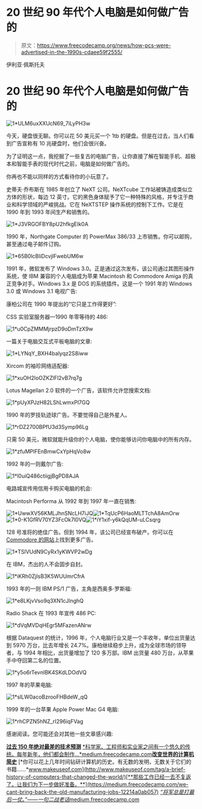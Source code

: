 # 20 世纪 90 年代个人电脑是如何做广告的

> 原文：<https://www.freecodecamp.org/news/how-pcs-were-advertised-in-the-1990s-cdaee59f2555/>

伊利亚·佩斯托夫

# 20 世纪 90 年代个人电脑是如何做广告的

![1*ULM6uxXXUcN69_7iLyPH3w](img/b86012ec530759c70d493be008545077.png)

今天，硬盘很无聊。你可以花 50 美元买一个 1tb 的硬盘。但是在过去，当人们看到广告宣称有 10 兆硬盘时，他们会很兴奋。

为了证明这一点，我挖掘了一些复古的电脑广告，让你直接了解在智能手机、超极本和智能手表的现代时代之前，电脑是如何做广告的。

你再也不能以同样的方式看待你的小玩意了。

史蒂夫·乔布斯在 1985 年创立了 NeXT 公司。NeXTcube 工作站被铸造成类似立方体的形状，每边 12 英寸。它的黑色身体赋予了它一种特殊的风格，并专注于商业和科学领域的严峻挑战。它在 NeXTSTEP 操作系统的控制下工作。它是在 1990 年到 1993 年间生产和销售的。

![1*J3VRGOFBY8pU2hfkgEIk0A](img/5d0339e888e22bb251e79b91ee2249fd.png)

1990 年，Northgate Computer 的 PowerMax 386/33 上市销售。你可以邮购，甚至通过电子邮件订购。

![1*65B0lcBliDcvjlFwebUM6w](img/02b998350b5b244e165be2184f3401f0.png)

1991 年，微软发布了 Windows 3.0。正是通过这次发布，该公司通过其图形操作系统，使 IBM 兼容的个人电脑成为苹果 Macintosh 和 Commodore Amiga 的真正竞争对手。Windows 3.x 是 DOS 的系统插件。这是一个 1991 年的 Windows 3.0 或 Windows 3.1 电视广告:

康柏公司在 1990 年提出的“它只是工作得更好”:

CSS 实验室服务器—1990 年零等待的 486:

![1*u0CpZMMMjrpzD9oDmTzX9w](img/5a02ab87f1dae22836d997d776211649.png)

一篇关于电脑交互式平板电脑的文章:

![1*LYNqY_BXH4balyqz2S8iww](img/00dfe251620c2bffe034f156ee72a1f7.png)

Xircom 的袖珍网络适配器:

![1*xuOH2loOZKZlFl2vB7rq7g](img/26dfa40b451da46c4d10c565469bc257.png)

Lotus Magellan 2.0 软件的一个广告，该软件允许您搜索文档:

![1*pUyXPJzH82LShLwmxPl7GQ](img/e0d05de983902429b61da6064a06a52b.png)

1990 年的罗技轨迹球广告。不要觉得自己是外星人。

![1*rDZ2700BPfU3d3Symp96Lg](img/cf4f342918c6210209cfc06c77b79933.png)

只需 50 美元，微软就能升级你的个人电脑，使你能够访问你电脑中的所有内存。

![1*zfuMPlFEnBmwCxYpHqVo8w](img/16481355bf2592b4a53f4118e93bc8aa.png)

1992 年的一则戴尔广告:

![1*l0uiQ486ctiigjBgPD8AJA](img/7da2c243235fb9b13ad063e009eefc15.png)

电路城宣传用信用卡购买电脑的机会:

Macintosh Performa 从 1992 年到 1997 年一直在销售:

![1*UwwXV56KMLJhnSNcLH7iJQ](img/ef0c7ee3617e511d9f5a9b67f7e0bd05.png)![1*TqUcP6HaoMLTTchA8AmOrw](img/fda80cc4b80ce3b536bcccc15765da82.png)![1*0-K1GfRV70YZ3FcOk7l0VQ](img/5dbed8658c86799b929a7868c086236b.png)![1*iY1xif-y6kQqUM-uLCsqrg](img/ce8d0ab154f3e35aa6962cd6fccf586e.png)

128 号准将的绝佳广告。但到 1994 年，该公司已经宣布破产。你可以在 [Commodore 的网站](http://www.commodore.ca/gallery/adverts_commodore/ads.htm)上找到更多广告。

![1*TSlVUdN9CyRx1yKWVP2wDg](img/eac3ebc9e948e7d66ca94a8a56fc0c66.png)

在 IBM，杰出的人不会固步自封。

![1*iKRh0ZjIsB3K5WUUmrCfrA](img/cbb77b1569a37f669c1b987c79a71b83.png)

1993 年的一则 IBM PS/1 广告，主角是西奥多·罗斯福:

![1*e8LKjvVso9q3XN1cJlnghQ](img/5b9762b2f590b57136ad76ffc65b558b.png)

Radio Shack 在 1993 年宣传 486 PC:

![1*dVqMVDqHEgr5MFazenANrw](img/ad1b846cafc458ecbcf01a5b37507229.png)

根据 Dataquest 的统计，1996 年，个人电脑行业又是一个丰收年，单位出货量达到 5970 万台，比去年增长 24.7%。康柏继续稳步上升，成为全球市场的领导者，与 1994 年相比，出货量增加了 120 多万部。IBM 出货量 480 万台，从苹果手中夺回第二名的位置。

![1*y5o6rTevnIBK4SKdLDOdVQ](img/cf0b53b8eba2972cdfa5801beabe7a4d.png)

1997 年的苹果电脑:

![1*slLW0acoBzrooFHBdeW_qQ](img/f7b9beb0e4d1c790f3be350abc8bf4e6.png)

1999 年的一台苹果 Apple Power Mac G4 电脑:

![1*rhCPZN5hNZ_rI296iqFVag](img/b8b74f5bca81d65e89cd53d41fab9ddb.png)

感谢阅读。您可能还会对其他一些文章感兴趣:

[**过去 150 年绝对最差的技术预测**](https://medium.freecodecamp.com/worst-tech-predictions-of-the-past-100-years-c18654211375)
[*科学家、工程师和实业家之间有一个悠久的传统。每年新年，他们都会制作…*medium.freecodecamp.com](https://medium.freecodecamp.com/worst-tech-predictions-of-the-past-100-years-c18654211375)[**改变世界的计算机简史**](http://www.makeuseof.com/tag/a-brief-history-of-computers-that-changed-the-world/)
[*你可以花上几年时间钻研计算机的历史。有无数的发明，无数关于它们的书籍……*www.makeuseof.com](http://www.makeuseof.com/tag/a-brief-history-of-computers-that-changed-the-world/)[**那些工作已经一去不复返了。让我们为下一步做好准备。**](https://medium.freecodecamp.com/we-cant-bring-back-the-old-manufacturing-jobs-12214a0ab057)
[*“将军总是打最后一仗。”——一句二战老话*medium.freecodecamp.com](https://medium.freecodecamp.com/we-cant-bring-back-the-old-manufacturing-jobs-12214a0ab057)